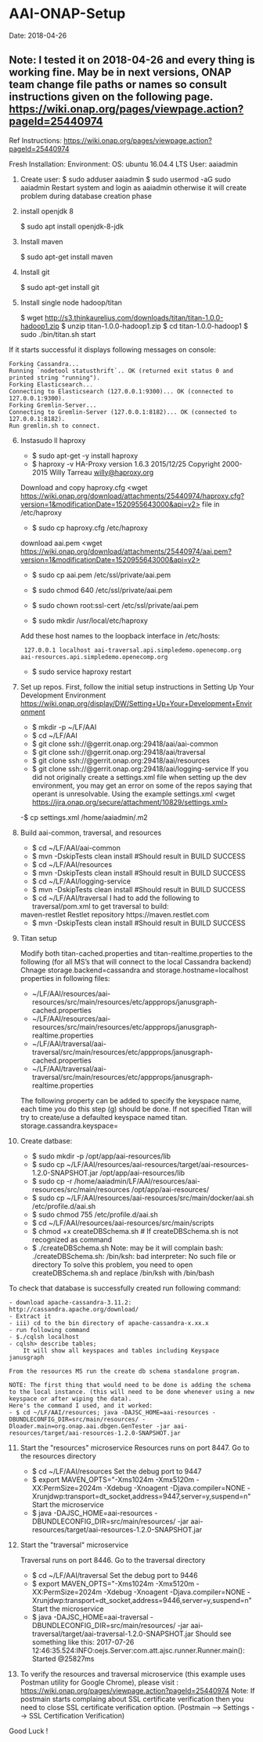 # AAI-ONAP-Setup
Date: 2018-04-26

Note: I tested it on 2018-04-26 and every thing is working fine. May be in next versions, ONAP team change file paths or names so consult instructions given on the following page.
        https://wiki.onap.org/pages/viewpage.action?pageId=25440974
-------------------------------------------------------------------------------

Ref Instructions:
https://wiki.onap.org/pages/viewpage.action?pageId=25440974

Fresh Installation:
Environment:
    OS: ubuntu 16.04.4 LTS
    User: aaiadmin 

1. Create user:
    $ sudo adduser aaiadmin
    $ sudo usermod -aG sudo aaiadmin
Restart system and login as aaiadmin otherwise it will create problem during database creation phase

2. install openjdk 8

    $ sudo apt install openjdk-8-jdk

3. Install maven

    $ sudo apt-get install maven

4. Install git

    $ sudo apt-get install git

5. Install single node hadoop/titan

    $ wget http://s3.thinkaurelius.com/downloads/titan/titan-1.0.0-hadoop1.zip
    $ unzip titan-1.0.0-hadoop1.zip
    $ cd titan-1.0.0-hadoop1
    $ sudo ./bin/titan.sh start

If it starts successful it displays following messages on console:

	Forking Cassandra...
	Running `nodetool statusthrift`.. OK (returned exit status 0 and printed string "running").
	Forking Elasticsearch...
	Connecting to Elasticsearch (127.0.0.1:9300)... OK (connected to 127.0.0.1:9300).
	Forking Gremlin-Server...
	Connecting to Gremlin-Server (127.0.0.1:8182)... OK (connected to 127.0.0.1:8182).
	Run gremlin.sh to connect.


6. Instasudo ll haproxy
    
    
    - $ sudo apt-get -y install haproxy
    - $ haproxy -v
    	HA-Proxy version 1.6.3 2015/12/25
	    Copyright 2000-2015 Willy Tarreau <willy@haproxy.org>

    Download and copy haproxy.cfg <wget https://wiki.onap.org/download/attachments/25440974/haproxy.cfg?version=1&modificationDate=1520955643000&api=v2> file in /etc/haproxy

    - $ sudo cp haproxy.cfg /etc/haproxy

    download aai.pem <wget https://wiki.onap.org/download/attachments/25440974/aai.pem?version=1&modificationDate=1520955643000&api=v2>
    
    - $ sudo cp aai.pem /etc/ssl/private/aai.pem
    
    - $ sudo chmod 640 /etc/ssl/private/aai.pem
    
    - $ sudo chown root:ssl-cert /etc/ssl/private/aai.pem
    
    - $ sudo mkdir /usr/local/etc/haproxy

    Add these host names to the loopback interface in /etc/hosts: 

        127.0.0.1 localhost aai-traversal.api.simpledemo.openecomp.org aai-resources.api.simpledemo.openecomp.org
    - $ sudo service haproxy restart

7. Set up repos. First, follow the initial setup instructions in Setting Up Your Development Environment <https://wiki.onap.org/display/DW/Setting+Up+Your+Development+Environment>


    - $ mkdir -p ~/LF/AAI
    - $ cd ~/LF/AAI
    - $ git clone ssh://<username>@gerrit.onap.org:29418/aai/aai-common
    - $ git clone ssh://<username>@gerrit.onap.org:29418/aai/traversal
    - $ git clone ssh://<username>@gerrit.onap.org:29418/aai/resources
    - $ git clone ssh://<username>@gerrit.onap.org:29418/aai/logging-service
    If you did not originally create a settings.xml file when setting up the dev environment, you may get an error on some of the repos saying that operant is unresolvable.  Using the example settings.xml <wget https://jira.onap.org/secure/attachment/10829/settings.xml>
    
     -$ cp settings.xml /home/aaiadmin/.m2

8. Build aai-common, traversal, and resources

    - $ cd ~/LF/AAI/aai-common
    - $ mvn -DskipTests clean install       #Should result in BUILD SUCCESS
    - $ cd ~/LF/AAI/resources
    - $ mvn -DskipTests clean install       #Should result in BUILD SUCCESS
    - $ cd ~/LF/AAI/logging-service
    - $ mvn -DskipTests clean install      #Should result in BUILD SUCCESS
    - $ cd ~/LF/AAI/traversal
    I had to add the following to traversal/pom.xml to get traversal to build: 

    <repositories>
                <repository>
                        <id>maven-restlet</id>
                        <name>Restlet repository</name>
                        <url>https://maven.restlet.com</url>
                </repository>
    </repositories>

    - $ mvn -DskipTests clean install      #Should result in BUILD SUCCESS

9. Titan setup

    Modify both titan-cached.properties and titan-realtime.properties to the following (for all MS’s that will connect to the local Cassandra backend)
    Chnage storage.backend=cassandra and storage.hostname=localhost properties in following files:
 
    - ~/LF/AAI/resources/aai-resources/src/main/resources/etc/appprops/janusgraph-cached.properties
    - ~/LF/AAI/resources/aai-resources/src/main/resources/etc/appprops/janusgraph-realtime.properties
    - ~/LF/AAI/traversal/aai-traversal/src/main/resources/etc/appprops/janusgraph-cached.properties
    - ~/LF/AAI/traversal/aai-traversal/src/main/resources/etc/appprops/janusgraph-realtime.properties
    
    The following property can be added to specify the keyspace name, each time you do this step (g) should be done. If not specified Titan will try to create/use a defaulted keyspace named titan.
    storage.cassandra.keyspace=<keyspace name>
    
10. Create datbase:
    - $ sudo mkdir -p /opt/app/aai-resources/lib
    - $ sudo cp ~/LF/AAI/resources/aai-resources/target/aai-resources-1.2.0-SNAPSHOT.jar /opt/app/aai-resources/lib
    - $ sudo cp -r /home/aaiadmin/LF/AAI/resources/aai-resources/src/main/resources /opt/app/aai-resources/
    - $ sudo cp ~/LF/AAI/resources/aai-resources/src/main/docker/aai.sh /etc/profile.d/aai.sh
    - $ sudo chmod 755 /etc/profile.d/aai.sh
    - $ cd ~/LF/AAI/resources/aai-resources/src/main/scripts
    - $ chmod +x createDBSchema.sh # If createDBSchema.sh is not recognized as command
    - $ ./createDBSchema.sh 
Note: may be it will complain  bash: ./createDBSchema.sh: /bin/ksh: bad interpreter: No such file or directory 
To solve this problem, you need to open createDBSchema.sh and replace /bin/ksh with /bin/bash

To check that database is successfully created run following command:

    - download apache-cassandra-3.11.2: http://cassandra.apache.org/download/
    - Extract it
    - iii) cd to the bin directory of apache-cassandra-x.xx.x 
    - run following command 
    - $./cqlsh localhost
    - cqlsh> describe tables;
        It will show all keyspaces and tables including Keyspace janusgraph

    From the resources MS run the create db schema standalone program.

    NOTE: The first thing that would need to be done is adding the schema to the local instance. (this will need to be done whenever using a new keyspace or after wiping the data).
    Here's the command I used, and it worked:
    - $ cd ~/LF/AAI/resources; java -DAJSC_HOME=aai-resources -DBUNDLECONFIG_DIR=src/main/resources/ -Dloader.main=org.onap.aai.dbgen.GenTester -jar aai-resources/target/aai-resources-1.2.0-SNAPSHOT.jar

11. Start the "resources" microservice
    Resources runs on port 8447.  Go to the resources directory
    - $ cd ~/LF/AAI/resources
    Set the debug port to 9447
    - $ export MAVEN_OPTS="-Xms1024m -Xmx5120m -XX:PermSize=2024m -Xdebug -Xnoagent -Djava.compiler=NONE -Xrunjdwp:transport=dt_socket,address=9447,server=y,suspend=n"
    Start the microservice
    - $ java -DAJSC_HOME=aai-resources -DBUNDLECONFIG_DIR=src/main/resources/ -jar aai-resources/target/aai-resources-1.2.0-SNAPSHOT.jar 

12. Start the "traversal" microservice

    Traversal runs on port 8446.  Go to the traversal directory
    - $ cd ~/LF/AAI/traversal
    Set the debug port to 9446
    - $ export MAVEN_OPTS="-Xms1024m -Xmx5120m -XX:PermSize=2024m -Xdebug -Xnoagent -Djava.compiler=NONE -Xrunjdwp:transport=dt_socket,address=9446,server=y,suspend=n"
    Start the microservice
    - $ java -DAJSC_HOME=aai-traversal -DBUNDLECONFIG_DIR=src/main/resources/ -jar aai-traversal/target/aai-traversal-1.2.0-SNAPSHOT.jar
    Should see something like this: 2017-07-26 12:46:35.524:INFO:oejs.Server:com.att.ajsc.runner.Runner.main(): Started @25827ms


13. To verify the resources and traversal microservice (this example uses Postman utility for Google Chrome), please visit : https://wiki.onap.org/pages/viewpage.action?pageId=25440974
    Note: If postmain starts complaing about SSL certificate verification then you need to close SSL certificate verification option. (Postmain --> Settings --> SSL Certification Verification) 
	
Good Luck !
